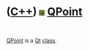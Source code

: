 



 

 

 

 

 

([C++](Cpp.htm)) ![Qt](PicQt.png) [QPoint](CppQPoint.htm)
=========================================================

 

[QPoint](CppQPoint.htm) is a [Qt](CppQt.htm) [class](CppClass.htm).

 

 

 

 

 





 




